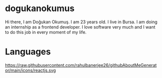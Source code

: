# dogukanokumus

Hi there, I am Doğukan Okumuş. I am 23 years old. I live in Bursa. I am doing an internship as a frontend developer. I love software very much and I want to do this job in every moment of my life.

# Languages 
https://raw.githubusercontent.com/rahulbanerjee26/githubAboutMeGenerator/main/icons/reactjs.svg 






                       
